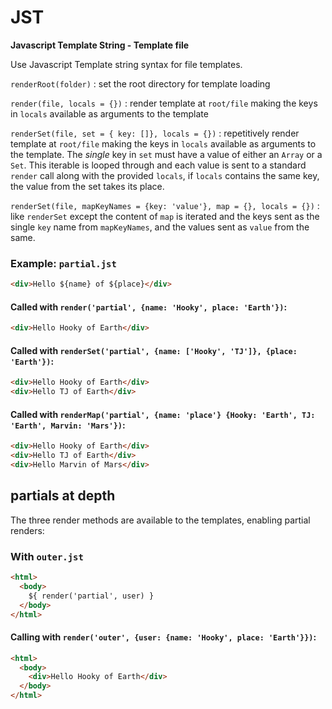 # JST

**Javascript Template String - Template file**

Use Javascript Template string syntax for file templates.

`renderRoot(folder)` : set the root directory for template loading

`render(file, locals = {})` : render template at `root/file` making the keys in `locals` available as arguments to the template

`renderSet(file, set = { key: []}, locals = {})` : repetitively render template at `root/file` making the keys in `locals` available as arguments to the template. The _single_ key in `set` must have a value of either an `Array` or a `Set`. This iterable is looped through and each value is sent to a standard `render` call along with the provided `locals`, if `locals` contains the same key, the value from the set takes its place.

`renderSet(file, mapKeyNames = {key: 'value'}, map = {}, locals = {})` : like `renderSet` except the content of `map` is iterated and the keys sent as the single `key` name from `mapKeyNames`, and the values sent as `value` from the same.

### Example: `partial.jst`
```html
<div>Hello ${name} of ${place}</div>
```
#### Called with `render('partial', {name: 'Hooky', place: 'Earth'})`:
```html
<div>Hello Hooky of Earth</div>
```
#### Called with `renderSet('partial', {name: ['Hooky', 'TJ']}, {place: 'Earth'})`:
```html
<div>Hello Hooky of Earth</div>
<div>Hello TJ of Earth</div>
```
#### Called with `renderMap('partial', {name: 'place'} {Hooky: 'Earth', TJ: 'Earth', Marvin: 'Mars'})`:
```html
<div>Hello Hooky of Earth</div>
<div>Hello TJ of Earth</div>
<div>Hello Marvin of Mars</div>
```
## partials at depth
The three render methods are available to the templates, enabling partial renders:
### With `outer.jst`
```html
<html>
  <body>
    ${ render('partial', user) }
  </body>
</html>
```
#### Calling with `render('outer', {user: {name: 'Hooky', place: 'Earth'}})`:
```html
<html>
  <body>
    <div>Hello Hooky of Earth</div>
  </body>
</html>
```